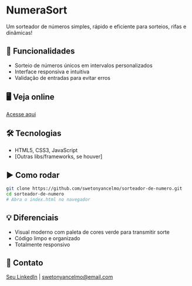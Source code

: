 # NumeraSort

Um sorteador de números simples, rápido e eficiente para sorteios, rifas e dinâmicas!


## 🚀 Funcionalidades

- Sorteio de números únicos em intervalos personalizados
- Interface responsiva e intuitiva
- Validação de entradas para evitar erros

## 🖥️ Veja online

[Acesse aqui](https://seuprojeto.vercel.app)

## 🛠️ Tecnologias

- HTML5, CSS3, JavaScript
- [Outras libs/frameworks, se houver]

## ▶️ Como rodar

```bash
git clone https://github.com/swetonyancelmo/sorteador-de-numero.git
cd sorteador-de-numero
# Abra o index.html no navegador
```

## 💡 Diferenciais

- Visual moderno com paleta de cores verde para transmitir sorte
- Código limpo e organizado
- Totalmente responsivo

## 👤 Contato

[Seu LinkedIn](https://www.linkedin.com/feed/) | swetonyancelmo@email.com
